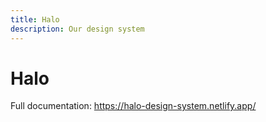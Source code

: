 ```yaml
---
title: Halo
description: Our design system
---
```


# Halo

Full documentation: https://halo-design-system.netlify.app/
